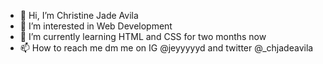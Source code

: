 - 👋 Hi, I’m Christine Jade Avila
- 👀 I’m interested in Web Development
- 🌱 I’m currently learning HTML and CSS for two months now
- 📫 How to reach me dm me on IG @jeyyyyyd  and twitter @_chjadeavila

<!---
coederjade/coederjade is a ✨ special ✨ repository because its `README.md` (this file) appears on your GitHub profile.
You can click the Preview link to take a look at your changes.
--->
